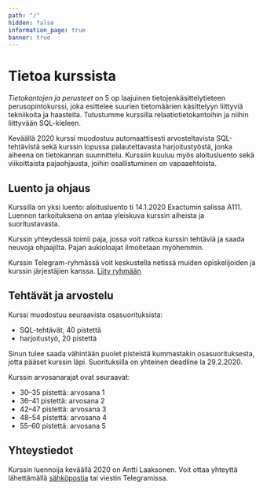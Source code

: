 ```yaml
---
path: "/"
hidden: false
information_page: true
banner: true
---
```


# Tietoa kurssista

_Tietokantojen ja perusteet_ on 5 op laajuinen
tietojenkäsittelytieteen perusopintokurssi,
joka esittelee suurien tietomäärien käsittelyyn
liittyviä tekniikoita ja haasteita.
Tutustumme kurssilla relaatiotietokantoihin
ja niihin liittyvään SQL-kieleen.

Keväällä 2020 kurssi muodostuu automaattisesti
arvosteltavista SQL-tehtävistä sekä
kurssin lopussa palautettavasta harjoitustyöstä,
jonka aiheena on tietokannan suunnittelu.
Kurssiin kuuluu myös aloitusluento sekä
viikoittaista pajaohjausta,
joihin osallistuminen on vapaaehtoista.

## Luento ja ohjaus

Kurssilla on yksi luento: aloitusluento ti 14.1.2020 Exactumin salissa A111.
Luennon tarkoituksena on antaa yleiskuva kurssin aiheista
ja suoritustavasta.

Kurssin yhteydessä toimii paja, jossa voit ratkoa kurssin tehtäviä ja saada
neuvoja ohjaajilta. Pajan aukioloajat ilmoitetaan myöhemmin.

Kurssin Telegram-ryhmässä voit keskustella netissä muiden opiskelijoiden ja
kurssin järjestäjien kanssa. [Liity ryhmään](https://t.me/tkt_tikape)

## Tehtävät ja arvostelu

Kurssi muodostuu seuraavista osasuorituksista:

* SQL-tehtävät, 40 pistettä
* harjoitustyö, 20 pistettä

Sinun tulee saada vähintään puolet pisteistä kummastakin osasuorituksesta,
jotta pääset kurssin läpi.
Suorituksilla on yhteinen deadline la 29.2.2020.

Kurssin arvosanarajat ovat seuraavat:

* 30–35 pistettä: arvosana 1
* 36–41 pistettä: arvosana 2
* 42–47 pistettä: arvosana 3
* 48–54 pistettä: arvosana 4
* 55–60 pistettä: arvosana 5

## Yhteystiedot

Kurssin luennoija keväällä 2020 on Antti Laaksonen.
Voit ottaa yhteyttä lähettämällä [sähköpostia](mailto:ahslaaks@cs.helsinki.fi)
tai viestin Telegramissa. 
